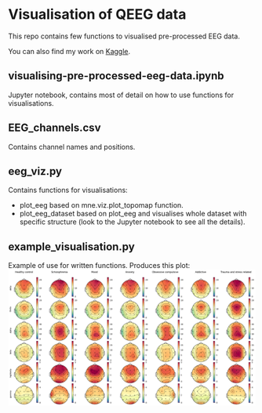 # Visualisation of QEEG data
This repo contains few functions to visualised pre-processed EEG data.

You can also find my work on [Kaggle](https://www.kaggle.com/code/lazygene/visualising-pre-processed-eeg-data).
## visualising-pre-processed-eeg-data.ipynb
Jupyter notebook, contains most of detail on how to use functions for visualisations.
## EEG_channels.csv
Contains channel names and positions.
## eeg_viz.py
Contains functions for visualisations:  
* plot_eeg based on mne.viz.plot_topomap function.
* plot_eeg_dataset based on plot_eeg and visualises whole dataset with specific structure (look to the Jupyter notebook to see all the details).
## example_visualisation.py
Example of use for written functions. Produces this plot:
![QEEG plot](./plot.png)